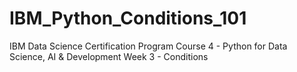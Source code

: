# IBM_Python_Conditions_101
IBM Data Science Certification Program Course 4 - Python for Data Science, AI &amp; Development Week 3 - Conditions
